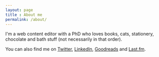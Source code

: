 ```yaml
---
layout: page
title : About me
permalink: /about/
---
```


I'm a web content editor with a PhD who loves books, cats, stationery, chocolate and bath stuff (not necessarily in that order).

You can also find me on [Twitter](https://www.twitter.com/alicetheunique), [LinkedIn](https://www.linkedin.com/in/dr-alice-violett-871710bb/), [Goodreads](https://www.goodreads.com/user/show/11934991-alice) and [Last.fm](https://www.last.fm/user/Shes_on_Fire).
